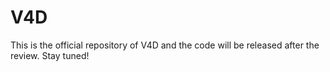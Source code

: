 # V4D
This is the official repository of V4D and the code will be released after the review. Stay tuned!
